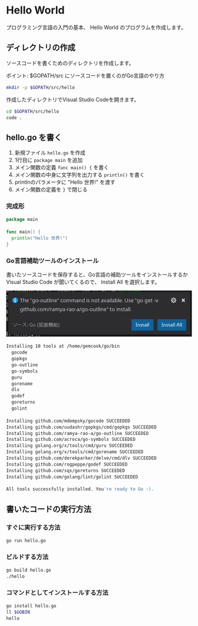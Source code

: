 # Hello World

プログラミング言語の入門の基本、 Hello World のプログラムを作成します。

## ディレクトリの作成

ソースコードを書くためのディレクトリを作成します。

ポイント: $GOPATH/src にソースコードを置くのがGo言語のやり方

```sh
mkdir -p $GOPATH/src/hello
```

作成したディレクトリでVisual Studio Codeを開きます。

```sh
cd $GOPATH/src/hello
code .
```

## hello.go を書く

1. 新規ファイル `hello.go` を作成
2. 1行目に `package main` を追加
3. メイン関数の定義 `func main() {` を書く
4. メイン関数の中身に文字列を出力する `println()` を書く
5. printlnのパラメータに "Hello 世界!" を渡す
6. メイン関数の定義を `}` で閉じる

### 完成形

```go
package main

func main() {
  println("Hello 世界!")
}
```

### Go言語補助ツールのインストール

書いたソースコードを保存すると、Go言語の補助ツールをインストールするかVisual Studio Code が聞いてくるので、
Install All を選択します。

![GoToolsInstallAll](./images/go_tools_install_all.png)

```sh
Installing 10 tools at /home/gemcook/go/bin
  gocode
  gopkgs
  go-outline
  go-symbols
  guru
  gorename
  dlv
  godef
  goreturns
  golint

Installing github.com/mdempsky/gocode SUCCEEDED
Installing github.com/uudashr/gopkgs/cmd/gopkgs SUCCEEDED
Installing github.com/ramya-rao-a/go-outline SUCCEEDED
Installing github.com/acroca/go-symbols SUCCEEDED
Installing golang.org/x/tools/cmd/guru SUCCEEDED
Installing golang.org/x/tools/cmd/gorename SUCCEEDED
Installing github.com/derekparker/delve/cmd/dlv SUCCEEDED
Installing github.com/rogpeppe/godef SUCCEEDED
Installing github.com/sqs/goreturns SUCCEEDED
Installing github.com/golang/lint/golint SUCCEEDED

All tools successfully installed. You're ready to Go :).
```

## 書いたコードの実行方法

### すぐに実行する方法

```sh
go run hello.go
```

### ビルドする方法

```sh
go build hello.go
./hello
```

### コマンドとしてインストールする方法

```sh
go install hello.go
ll $GOBIN
hello
```
